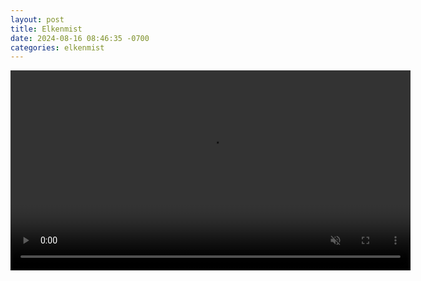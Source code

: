 ```yaml
---
layout: post
title: Elkenmist
date: 2024-08-16 08:46:35 -0700
categories: elkenmist
---
```


<video autoplay muted playsinline defaultMuted preload="auto" loop id="myVideo" width="640">
  <source src="assets/videos/elkwalkingshortsmall2.mp4" type="video/mp4">
</video>
